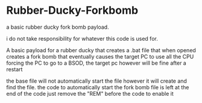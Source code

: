 # Rubber-Ducky-Forkbomb
a basic rubber ducky fork bomb payload.

i do not take responsibility for whatever this code is used for.

A basic payload for a rubber ducky that creates a .bat file that when opened creates a fork bomb that eventually causes the target PC to use all the CPU forcing the PC to go to a BSOD, the target pc however will be fine after a restart

the base file will not automatically start the file however it will create and find the file. the code to automatically start the fork bomb file is left at the end of the code just remove the "REM" before the code to enable it
